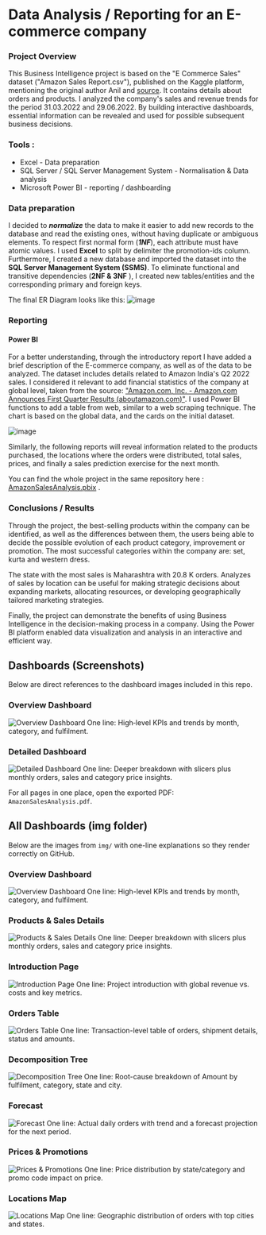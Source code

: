 # Data Analysis / Reporting for an E-commerce company
### Project Overview

This Business Intelligence project is based on the "E Commerce Sales" dataset ("Amazon Sales Report.csv"), published on the Kaggle platform, mentioning the original author Anil and [source](https://www.kaggle.com/datasets/thedevastator/unlock-profits-with-e-commerce-sales-data). It contains details about orders and products. I analyzed the company's sales and revenue trends for the period 31.03.2022 and 29.06.2022. By building interactive dashboards, essential information can be revealed and used for possible subsequent business decisions.  
  
### Tools :
- Excel - Data preparation 
- SQL Server / SQL Server Management System - Normalisation & Data analysis
- Microsoft Power BI - reporting / dashboarding

### Data preparation
I decided to **_normalize_** the data to make it easier to add new records to the database and read the existing ones, without having duplicate or ambiguous elements.
To respect first normal form (**_1NF_**), each attribute must have atomic values. I used **Excel** to split by delimiter the promotion-ids column.
Furthermore, I created a new database and imported the dataset into the **SQL Server Management System (SSMS)**. To eliminate functional and transitive dependencies (**2NF & 3NF** ), I created new tables/entities and the corresponding primary and foreign keys. 

  The final ER Diagram looks like this:
  ![image](https://github.com/mara1103/PowerBI_project/assets/53566633/5b8f43a4-69f4-433d-91ae-c0456a6f7a88)

### Reporting 
#### Power BI
For a better understanding, through the introductory report I have added a brief description of the E-commerce company, as well as of the data to be analyzed. The dataset includes details related to Amazon India's Q2 2022 sales. I considered it relevant to add financial statistics of the company at global level, taken from the source: ["Amazon.com, Inc. - Amazon.com Announces First Quarter Results (aboutamazon.com)"](https://ir.aboutamazon.com/news-release/news-release-details/2023/Amazon.com-Announces-First-Quarter-Results/). I used Power BI functions to add a table from web, similar to a web scraping technique. The chart is based on the global data, and the cards on the initial dataset. 

![image](https://github.com/mara1103/PowerBI_project/assets/53566633/5e50e5fd-df1d-4178-b465-56dd26e0bbd6)

Similarly, the following reports will reveal information related to the products purchased, the locations where the orders were distributed, total sales, prices, and finally a sales prediction exercise for the next month.

You can find the whole project in the same repository here : [AmazonSalesAnalysis.pbix](https://github.com/mara1103/PowerBI_project/blob/c531336ca3693d7b48727e27da0ab373b47e6f98/AmazonSalesAnalysis.pbix) .

### Conclusions / Results
Through the project, the best-selling products within the company can be identified, as well as the differences between them, the users being able to decide the possible evolution of each product category, improvement or promotion. The most successful categories within the company are: set, kurta and western dress.

The state with the most sales is Maharashtra with 20.8 K orders. Analyzes of sales by location can be useful for making strategic decisions about expanding markets, allocating resources, or developing geographically tailored marketing strategies.

Finally, the project can demonstrate the benefits of using Business Intelligence in the decision-making process in a company. Using the Power BI platform enabled data visualization and analysis in an interactive and efficient way.

## Dashboards (Screenshots)
Below are direct references to the dashboard images included in this repo.

### Overview Dashboard
![Overview Dashboard](img/Dashboard.png)
One line: High‑level KPIs and trends by month, category, and fulfilment.

### Detailed Dashboard
![Detailed Dashboard](img/1.png)
One line: Deeper breakdown with slicers plus monthly orders, sales and category price insights.

For all pages in one place, open the exported PDF: `AmazonSalesAnalysis.pdf`.

## All Dashboards (img folder)
Below are the images from `img/` with one-line explanations so they render correctly on GitHub.

### Overview Dashboard
![Overview Dashboard](img/Dashboard.png)
One line: High-level KPIs and trends by month, category, and fulfilment.

### Products & Sales Details
![Products & Sales Details](img/1.png)
One line: Deeper breakdown with slicers plus monthly orders, sales and category price insights.

### Introduction Page
![Introduction Page](img/Dashboard_2.png)
One line: Project introduction with global revenue vs. costs and key metrics.

### Orders Table
![Orders Table](img/Dashboard_3.png)
One line: Transaction-level table of orders, shipment details, status and amounts.

### Decomposition Tree
![Decomposition Tree](img/Dashboard_4.png)
One line: Root-cause breakdown of Amount by fulfilment, category, state and city.

### Forecast
![Forecast](img/Dashboard_5.png)
One line: Actual daily orders with trend and a forecast projection for the next period.

### Prices & Promotions
![Prices & Promotions](img/Dashboard_6.png)
One line: Price distribution by state/category and promo code impact on price.

### Locations Map
![Locations Map](img/Dashboard_7.png)
One line: Geographic distribution of orders with top cities and states.
